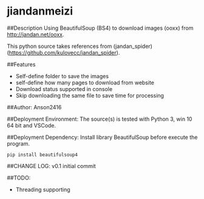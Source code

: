 # jiandanmeizi

##Description
Using BeautifulSoup (BS4) to download images (ooxx) from http://jandan.net/ooxx.

This python source takes references from (jandan_spider)(https://github.com/kulovecc/jandan_spider). 

##Features
* Self-define folder to save the images
* self-define how many pages to download from website
* Download status supported in console
* Skip downloading the same file to save time for processing

##Author: 
Anson2416

##Deployment Environment:
The source(s) is tested with Python 3, win 10 64 bit and VSCode.

##Deployment Dependency:
Install library BeautifulSoup before execute the program.

`pip install beautifulsoup4`

##CHANGE LOG:
v0.1 initial commit

##TODO:
* Threading supporting

